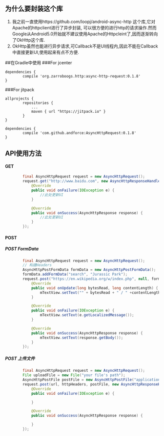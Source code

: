 ## 为什么要封装这个库
1. 我之前一直使用https://github.com/loopj/android-async-http 这个库,它对Apache的httpclient进行了异步封装,
可以很方便的进行http的请求操作.然而Google从Android5.0开始就不建议使用Apache的Httpcleint了,因而逐渐转向了OkHttp这个库.
2. OkHttp虽然也能进行异步请求,可Callback不是UI线程内,因此不能在Callback中直接更新UI,使用起来有点不方便.

##在Gradle中使用
###For jcenter
```
dependencies {
	    compile 'org.zarroboogs.http:async-http-request:0.1.8'
}
```
###For jitpack
```
allprojects {
		repositories {
			...
			maven { url "https://jitpack.io" }
		}
}

dependencies {
	    compile 'com.github.andforce:AsyncHttpRequest:0.1.8'
}
```

## API使用方法
#### GET
``` java
        final AsyncHttpRequest request = new AsyncHttpRequest();
        request.get("http://www.baidu.com", new AsyncHttpResponseHandler() {
            @Override
            public void onFailure(IOException e) {
                //此处更新UI
            }

            @Override
            public void onSuccess(AsyncHttpResponse response) {
                //此处更新UI
            }
        });
```
#### POST
##### POST FormData
``` java
        final AsyncHttpRequest request = new AsyncHttpRequest();
        // 构建Headers
        AsyncHttpPostFormData formData = new AsyncHttpPostFormData();
        formData.addFormData("search", "Jurassic Park");
        request.post("https://en.wikipedia.org/w/index.php", null, formData, new AsyncHttpResponseProgressHandler() {
            @Override
            public void onUpdate(long bytesRead, long contentLength) {
                mTextView.setText("" + bytesRead + " / " +contentLength);
            }

            @Override
            public void onFailure(IOException e) {
                mTextView.setText(e.getLocalizedMessage());
            }

            @Override
            public void onSuccess(AsyncHttpResponse response) {
                mTextView.setText(response.getBody());
            }
        });
```
##### POST 上传文件
``` java
        final AsyncHttpRequest request = new AsyncHttpRequest();
        File uploadFile = new File("your file's path");
        AsyncHttpPostFile postFile = new AsyncHttpPostFile("application/octet-stream", uploadFile);
        request.post(url, httpHeaders, postFile, new AsyncHttpResponseHandler() {
            @Override
            public void onFailure(IOException e) {

            }

            @Override
            public void onSuccess(AsyncHttpResponse response) {

            }
        });
```
